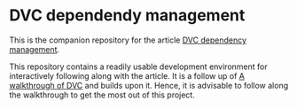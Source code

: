 # DVC dependendy management

This is the companion repository for the article [DVC dependency management](https://blog.codecentric.de/en/????/??/?/).

This repository contains a readily usable development environment for interactively following along with the article.
It is a follow up of [A walkthrough of DVC](https://github.com/bbesser/dvc-walkthrough) and builds upon it.
Hence, it is advisable to follow along the walkthrough to get the most out of this project.
